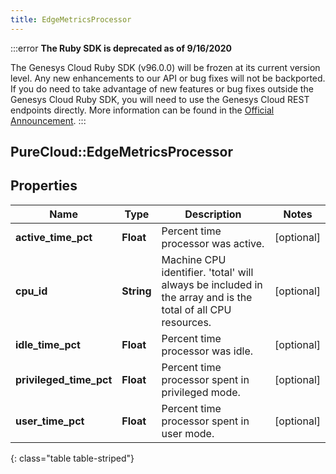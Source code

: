 ```yaml
---
title: EdgeMetricsProcessor
---
```


:::error
**The Ruby SDK is deprecated as of 9/16/2020**

The Genesys Cloud Ruby SDK (v96.0.0) will be frozen at its current version level. Any new enhancements to our API or bug fixes will not be backported. If you do need to take advantage of new features or bug fixes outside the Genesys Cloud Ruby SDK, you will need to use the Genesys Cloud REST endpoints directly. More information can be found in the [Official Announcement](https://developer.mypurecloud.com/forum/t/announcement-genesys-cloud-ruby-sdk-end-of-life/8850).
:::


## PureCloud::EdgeMetricsProcessor

## Properties

|Name | Type | Description | Notes|
|------------ | ------------- | ------------- | -------------|
| **active_time_pct** | **Float** | Percent time processor was active. | [optional] |
| **cpu_id** | **String** | Machine CPU identifier. &#39;total&#39; will always be included in the array and is the total of all CPU resources. | [optional] |
| **idle_time_pct** | **Float** | Percent time processor was idle. | [optional] |
| **privileged_time_pct** | **Float** | Percent time processor spent in privileged mode. | [optional] |
| **user_time_pct** | **Float** | Percent time processor spent in user mode. | [optional] |
{: class="table table-striped"}


